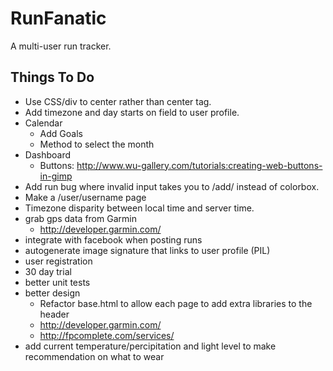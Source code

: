RunFanatic
===========

A multi-user run tracker.

Things To Do
-------------
* Use CSS/div to center rather than center tag.
* Add timezone and day starts on field to user profile.
* Calendar
    * Add Goals
    * Method to select the month
* Dashboard
    * Buttons: http://www.wu-gallery.com/tutorials:creating-web-buttons-in-gimp
* Add run bug where invalid input takes you to /add/ instead of colorbox.
* Make a /user/username page
* Timezone disparity between local time and server time.
* grab gps data from Garmin
    * http://developer.garmin.com/
* integrate with facebook when posting runs
* autogenerate image signature that links to user profile (PIL)
* user registration
* 30 day trial
* better unit tests
* better design
    * Refactor base.html to allow each page to add extra libraries to the header
    * http://developer.garmin.com/
    * http://fpcomplete.com/services/
* add current temperature/percipitation and light level to make recommendation on what to wear
